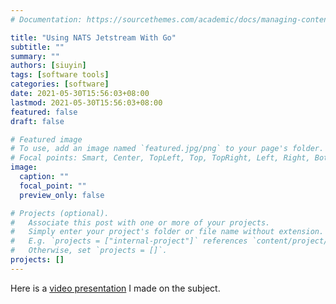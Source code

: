 ```yaml
---
# Documentation: https://sourcethemes.com/academic/docs/managing-content/

title: "Using NATS Jetstream With Go"
subtitle: ""
summary: ""
authors: [siuyin]
tags: [software tools]
categories: [software]
date: 2021-05-30T15:56:03+08:00
lastmod: 2021-05-30T15:56:03+08:00
featured: false
draft: false

# Featured image
# To use, add an image named `featured.jpg/png` to your page's folder.
# Focal points: Smart, Center, TopLeft, Top, TopRight, Left, Right, BottomLeft, Bottom, BottomRight.
image:
  caption: ""
  focal_point: ""
  preview_only: false

# Projects (optional).
#   Associate this post with one or more of your projects.
#   Simply enter your project's folder or file name without extension.
#   E.g. `projects = ["internal-project"]` references `content/project/deep-learning/index.md`.
#   Otherwise, set `projects = []`.
projects: []
---
```

Here is a [video presentation](https://youtu.be/uZ4fzg_eqSw) I made on the subject.
